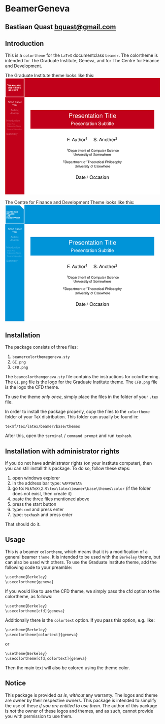 BeamerGeneva
======================================================
Bastiaan Quast <bquast@gmail.com>
------------------------------------------------------

Introduction
------------------------------------------------------
This is a `colortheme` for the `LaTeX` documentclass `beamer`. The colortheme is intended for The Graduate Institute, Geneva, and for The Centre for Finance and Development. 

The Graduate Institute theme looks like this:
![The Graduate Institute Theme](exampleGI.png "The Graduate Institute Theme")

The Centre for Finance and Development Theme looks like this:
![The CFD Theme](exampleCFD.png "The CFD Theme")


Installation
------------------------------------------------------
The package consists of three files:

 1. `beamercolorthemegeneva.sty`
 2. `GI.png`
 3. `CFD.png`

The `beamcolorthemgeneva.sty` file contains the instructions for colortheming. The `GI.png` file is the logo for the Graduate Institute theme. The `CFD.png` file is the logo the CFD theme.

To use the theme *only once*, simply place the files in the folder of your `.tex` file.

In order to install the package properly, copy the files to the `colortheme` folder of your `TeX` distribution. This folder can usually be found in:

    texmf/tex/latex/beamer/base/themes

After this, open the `terminal` / `command prompt` and run `texhash`.


Installation with administrator rights
------------------------------------------------------
If you do not have administrator rights (on your institute computer), then you can still install this package. To do so, follow these steps:

 1. open windows explorer
 2. in the address bar type: `%APPDATA%`
 3. go to: `MikTeX\2.9\tex\latex\beamer\base\themes\color` (if the folder does not exist, then create it)
 4. paste the three files mentioned above
 5. press the start button
 6. type: `cmd` and press enter
 7. type: `texhash` and press enter

That should do it.


Usage
------------------------------------------------------
This is a beamer `colortheme`, which means that it is a modification of a general beamer `theme`. It is intended to be used with the `Berkeley` theme, but can also be used with others. To use the Graduate Institute theme, add the following code to your preamble:

    \usetheme{Berkeley}
    \usecolortheme{geneva}


If you would like to use the CFD theme, we simply pass the cfd option to the colortheme, as follows:

    \usetheme{Berkeley}
    \usecolortheme[cfd]{geneva}

Additionally there is the `colortext` option. If you pass this option, e.g. like:

    \usetheme{Berkeley}
    \usecolortheme[colortext]{geneva}

or

    \usetheme{Berkeley}
    \usecolortheme[cfd,colortext]{geneva}

Then the main text will also be colored using the theme color.

Notice
------------------------------------------------------
This package is provided *as is*, *without* any warranty. The logos and theme are owner by their respective owners. This package is intended to simplify the use of these *if you are entitled to use them*. The author of this package is *not* the owner of these logos and themes, and as such, cannot provide you with permission to use them.
